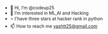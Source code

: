 - 👋 Hi, I’m @codeup25
- 👀 I’m interested in ML,AI and Hacking
- ⭐ I'have three stars at hacker rank in python
- 📫 How to reach me yashtt25@gmail.com

<!---
codeup25/codeup25 is a ✨ special ✨ repository because its `README.md` (this file) appears on your GitHub profile.
You can click the Preview link to take a look at your changes.
--->
